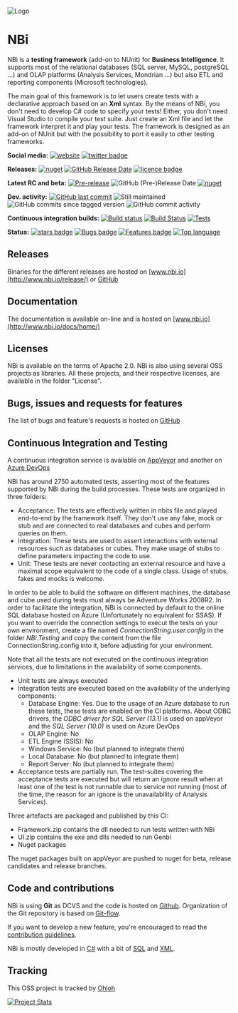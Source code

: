![Logo](https://github.com/Seddryck/nbi/raw/gh-pages/img/logo-2x.png)
# NBi #
NBi is a **testing framework** (add-on to NUnit) for **Business Intelligence**. It supports most of the relational databases (SQL server, MySQL, postgreSQL ...) and OLAP platforms (Analysis Services, Mondrian ...) but also ETL and reporting components (Microsoft technologies).

The main goal of this framework is to let users create tests with a declarative approach based on an **Xml** syntax. By the means of NBi, you don't need to develop C# code to specify your tests! Either, you don't need Visual Studio to compile your test suite. Just create an Xml file and let the framework interpret it and play your tests. The framework is designed as an add-on of NUnit but with the possibility to port it easily to other testing frameworks.

**Social media:** [![website](https://img.shields.io/badge/website-nbi.io-fe762d.svg)](http://www.nbi.io)
[![twitter badge](https://img.shields.io/badge/twitter-@Seddryck-blue.svg?style=flat&logo=twitter)](https://twitter.com/Seddryck)

**Releases:** [![nuget](https://img.shields.io/nuget/v/NBi.Framework.svg)](https://www.nuget.org/packages/NBi.Framework/)
[![GitHub Release Date](https://img.shields.io/github/release-date/seddryck/nbi.svg)](https://github.com/Seddryck/NBi/releases/latest)
[![licence badge](https://img.shields.io/badge/License-Apache%202.0-yellow.svg)](https://github.com/Seddryck/NBi/blob/master/LICENSE)

**Latest RC and beta:** [![Pre-release](https://img.shields.io/github/tag-pre/seddryck/nbi.svg?color=%23ee41f4&label=Pre-release)](https://github.com/Seddryck/NBi/releases/)
![GitHub (Pre-)Release Date](https://img.shields.io/github/release-date-pre/Seddryck/NBi?label=Pre-release)
[![nuget](https://img.shields.io/nuget/vpre/NBi.Framework.svg?color=%23427682&label=Beta)](https://www.nuget.org/packages/NBi.Framework/)

**Dev. activity:** [![GitHub last commit](https://img.shields.io/github/last-commit/Seddryck/nbi.svg)](https://github.com/Seddryck/NBi/releases/latest)
![Still maintained](https://img.shields.io/maintenance/yes/2019.svg)
![GitHub commits since tagged version](https://img.shields.io/github/commits-since/Seddryck/NBi/v1.21/develop)
![GitHub commit activity](https://img.shields.io/github/commit-activity/y/Seddryck/NBi)

**Continuous integration builds:** [![Build status](https://ci.appveyor.com/api/projects/status/t5m0hr57vnsdv0v7?svg=true)](https://ci.appveyor.com/project/Seddryck/nbi)
[![Build Status](https://seddryck.visualstudio.com/NBi/_apis/build/status/NBi-CI?branchName=develop)](https://seddryck.visualstudio.com/NBi/_apis/build/status/NBi-CI?branchName=develop)
[![Tests](https://img.shields.io/appveyor/tests/seddryck/nbi.svg)](https://ci.appveyor.com/project/Seddryck/nbi/build/tests)

**Status:** [![stars badge](https://img.shields.io/github/stars/Seddryck/NBi.svg)](https://github.com/Seddryck/NBi/stargazers)
[![Bugs badge](https://img.shields.io/github/issues/Seddryck/NBi/bug.svg?color=red&label=Bugs)](https://github.com/Seddryck/NBi/issues?utf8=%E2%9C%93&q=is:issue+is:open+label:bug+)
[![Features badge](https://img.shields.io/github/issues/seddryck/nbi/feature-request.svg?color=purple&label=Feature%20requests)](https://github.com/Seddryck/NBi/issues?utf8=%E2%9C%93&q=is:issue+is:open+label:feature-request+)
[![Top language](https://img.shields.io/github/languages/top/seddryck/nbi.svg)](https://github.com/Seddryck/NBi/search?l=C%23)

## Releases ##
Binaries for the different releases are hosted on [www.nbi.io](http://www.nbi.io/release/) or [GitHub](https://github.com/Seddryck/NBi/releases)

## Documentation ##
The documentation is available on-line and is hosted on [www.nbi.io](http://www.nbi.io/docs/home/)

## Licenses ##
NBi is available on the terms of Apache 2.0. NBi is also using several OSS projects as libraries. All these projects, and their respective licenses, are available in the folder "License". 

## Bugs, issues and requests for features ##
The list of bugs and feature's requests is hosted on [GitHub](https://github.com/Seddryck/NBi/issues)

## Continuous Integration and Testing ##
A continuous integration service is available on [AppVeyor](https://ci.appveyor.com/project/Seddryck/nbi) and another on [Azure DevOps](https://seddryck.visualstudio.com/NBi/_build)

NBi has around 2750 automated tests, asserting most of the features supported by NBi during the build processes. These tests are organized in three folders:

- Acceptance: The tests are effectively written in nbits file and played end-to-end by the framework itself. They don't use any fake, mock or stub and are connected to real databases and cubes and perform queries on them.
- Integration: These tests are used to assert interactions with external resources such as databases or cubes. They make usage of stubs to define parameters impacting the code to use.
- Unit: These tests are never contacting an external resource and have a maximal scope equivalent to the code of a single class. Usage of stubs, fakes and mocks is welcome.

In order to be able to build the software on different machines, the database and cube used during tests must always be Adventure Works 2008R2. In order to facilitate the integration, NBi is connected by default to the online SQL database hosted on Azure (Unfortunately no equivalent for SSAS). If you want to override the connection settings to execut the tests on your own environment, create a file named *ConnectionString.user.config* in the folder *NBi.Testing* and copy the content from the file ConnectionString.config into it, before adjusting for your environment.

Note that all the tests are not executed on the continuous integration services, due to limitations in the availability of some components.

- Unit tests are always executed
- Integration tests are executed based on the availability of the underlying components:
    - Database Engine: Yes. Due to the usage of an Azure database to run these tests, these tests are enabled on the CI platforms. About ODBC drivers, the *ODBC driver for SQL Server (13.1)* is used on appVeyor and the *SQL Server (10.0)* is used on Azure DevOps
    - OLAP Engine: No
    - ETL Engine (SSIS): No
    - Windows Service: No (but planned to integrate them)
    - Local Database: No (but planned to integrate them)
    - Report Server: No (but planned to integrate them)
- Acceptance tests are partially run. The test-suites covering the acceptance tests are executed but will return an *ignore* result when at least one of the test is not runnable due to service not running (most of the time, the reason for an ignore is the unavailability of Analysis Services).

Three artefacts are packaged and published by this CI:

- Framework.zip contains the dll needed to run tests written with NBi
- UI.zip contains the exe and dlls needed to run Genbi
- Nuget packages

The nuget packages built on appVeyor are pushed to nuget for beta, release candidates and release branches.

## Code and contributions ##
NBi is using **Git** as DCVS and the code is hosted on [Github](https://github.com/Seddryck/NBi). Organization of the Git repository is based on [Git-flow](https://danielkummer.github.io/git-flow-cheatsheet/). 

If you want to develop a new feature, you're encouraged to read the [contribution guidelines](https://github.com/Seddryck/NBi/blob/develop/contributing.md).

NBi is mostly developed in [C#](https://github.com/Seddryck/NBi/search?l=c%23) with a bit of [SQL](https://github.com/Seddryck/NBi/search?l=sql) and [XML](https://github.com/Seddryck/NBi/search?l=xml).

## Tracking ##
This OSS project is tracked by [Ohloh](http://www.ohloh.net/p/NBi)

[![Project Stats](https://www.openhub.net/p/nbi/widgets/project_thin_badge.gif)](https://www.openhub.net/p/nbi)
